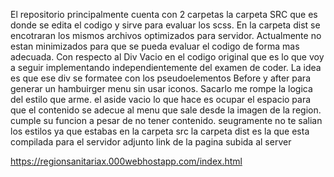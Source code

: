 El repositorio principalmente cuenta con 2 carpetas 
la carpeta SRC que es donde se edita el codigo y sirve para evaluar los scss.
En la carpeta dist se encotraran los mismos archivos optimizados para servidor. 
Actualmente no estan minimizados para que se pueda evaluar el codigo de forma mas adecuada. 
Con respecto al Div Vacio  en el codigo original que es lo que voy a seguir implementando independientemente del examen de coder. 
La idea es que ese div se formatee con los pseudoelementos Before y after para generar un hambuirger menu sin usar iconos.
Sacarlo me rompe la logica del estilo que arme. 
el aside vacio lo que hace es ocupar el espacio para que el contenido se adecue al menu que sale desde la imagen de la region. 
cumple su funcion a pesar de no tener contenido. 
seugramente no te salian los estilos ya que estabas en la carpeta src la carpeta dist es la que esta compilada para el servidor
adjunto link de la pagina subida al server

https://regionsanitariax.000webhostapp.com/index.html
